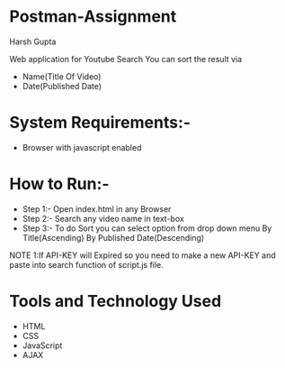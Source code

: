 # Postman-Assignment

Harsh Gupta

Web application for Youtube Search 
You can sort the result via 
- Name(Title Of Video)
- Date(Published Date)

# System Requirements:-
- Browser with javascript enabled

# How to Run:-
- Step 1:- Open index.html in any Browser
- Step 2:- Search any video name in text-box
- Step 3:- To do Sort you can select option from drop down menu
			     By Title(Ascending)
			     By Published Date(Descending)


 NOTE 1:If API-KEY will Expired so you need to make a new API-KEY and paste into search function  of script.js file.  
 
 # Tools and Technology Used
 - HTML
 - CSS
 - JavaScript
 - AJAX
 
